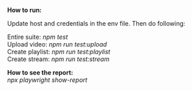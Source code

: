**How to run:**<br>

Update host and credentials in the env file. Then do following:<br>

Entire suite: _npm test_<br>
Upload video: _npm run test:upload_<br>
Create playlist: _npm run test:playlist_<br>
Create stream: _npm run test:stream_<br>

**How to see the report:**<br>
_npx playwright show-report_
